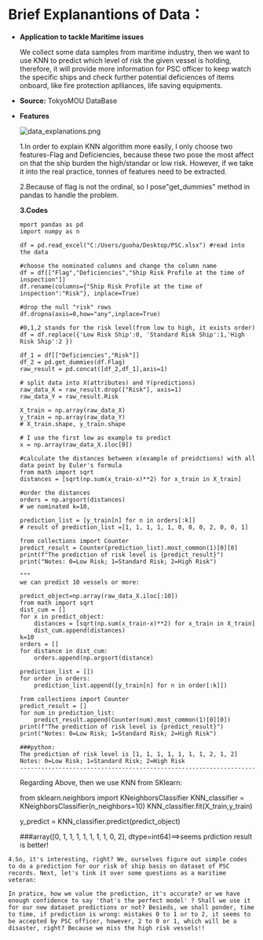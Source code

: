 # Brief Explanantions of Data：

- **Application to tackle Maritime issues**
  
  We collect some data samples from maritime industry, then we want to use KNN to predict which level of risk the given vessel is holding, therefore, it will provide more information for PSC officer to keep watch the specific ships and check further potential deficiences of items onboard, like fire protection aplliances, life saving equipments.

- **Source:** TokyoMOU DataBase

- **Features** 
  
  ![data_explanations.png](D:\Devp\MachineLearning\ML%20Algorithm\img\data_explanations.png)
  
  1.In order to explain KNN algorithm more easily, I only choose two features-Flag and Deficiencies, because these two pose the most affect on that the ship burden the high/standar or low risk. However, if we take it into the real practice, tonnes of features need to be extracted.
  
  2.Because of flag is not the ordinal, so I pose"get_dummies" method in pandas to handle the problem.
  
  **3.Codes**
  
  ```pyhton
  mport pandas as pd
  import numpy as n
  
  df = pd.read_excel("C:/Users/guoha/Desktop/PSC.xlsx") #read into the data
  
  #choose the nominated columns and change the column name
  df = df[["Flag","Deficiencies","Ship Risk Profile at the time of inspection"]]
  df.rename(columns={"Ship Risk Profile at the time of inspection":"Risk"}, inplace=True)
  
  #drop the null "risk" rows
  df.dropna(axis=0,how="any",inplace=True)
  
  #0,1,2 stands for the risk level(from low to high, it exists order)
  df = df.replace({'Low Risk Ship':0, 'Standard Risk Ship':1,'High Risk Ship':2 })
  
  df_1 = df[["Deficiencies","Risk"]]
  df_2 = pd.get_dummies(df.Flag)
  raw_result = pd.concat([df_2,df_1],axis=1)
  
  # split data into X(attributes) and Y(predictions)
  raw_data_X = raw_result.drop(["Risk"], axis=1)
  raw_data_Y = raw_result.Risk
  
  X_train = np.array(raw_data_X)
  y_train = np.array(raw_data_Y)
  # X_train.shape, y_train.shape
  
  # I use the first low as example to predict
  x = np.array(raw_data_X.iloc[0])
  
  #calculate the distances between x(example of preidctions) with all data point by Euler's formula
  from math import sqrt
  distances = [sqrt(np.sum(x_train-x)**2) for x_train in X_train]
  
  #order the distances
  orders = np.argsort(distances)
  # we nominated k=10,
  
  prediction_list = [y_train[n] for n in orders[:k]]
  # result of prediction_list =[1, 1, 1, 1, 1, 0, 0, 0, 2, 0, 0, 1]
  
  from collections import Counter
  predict_result = Counter(prediction_list).most_common(1)[0][0]
  print(f"The prediction of risk level is {predict_result}")
  print("Notes: 0=Low Risk; 1=Standard Risk; 2=High Risk")
  
  """
  we can predict 10 vessels or more:
  
  predict_object=np.array(raw_data_X.iloc[:10])
  from math import sqrt
  dist_cum = []
  for x in predict_object:
      distances = [sqrt(np.sum(x_train-x)**2) for x_train in X_train]
      dist_cum.append(distances)
  k=10
  orders = []
  for distance in dist_cum:
      orders.append(np.argsort(distance)
  
  prediction_list = [])
  for order in orders:
      prediction_list.append([y_train[n] for n in order[:k]])
  
  from collections import Counter
  predict_result = []
  for num in prediction_list:
      predict_result.append(Counter(num).most_common(1)[0][0])
  print(f"The prediction of risk level is {predict_result}")
  print("Notes: 0=Low Risk; 1=Standard Risk; 2=High Risk")
  
  ###python:
  The prediction of risk level is [1, 1, 1, 1, 1, 1, 1, 2, 1, 2]
  Notes: 0=Low Risk; 1=Standard Risk; 2=High Risk
  -------------------------------------------------------------------
  ```

  Regarding Above, then we use KNN from SKlearn:

  from sklearn.neighbors import KNeighborsClassifier
  KNN_classifier = KNeighborsClassifier(n_neighbors=10)
  KNN_classifier.fit(X_train,y_train)

  y_predict = KNN_classifier.predict(predict_object)

  ###array([0, 1, 1, 1, 1, 1, 1, 1, 0, 2], dtype=int64)==>seems prdiction result is better!

```
4.So, it's interesting, right? We, ourselves figure out simple codes to do a prediction for our risk of ship basis on dataset of PSC records. Next, let's tink it over some questions as a maritime veteran:

In pratice, how we value the prediction, it's accurate? or we have enough confidence to say 'that's the perfect model' ? Shall we use it for our new dataset predictions or not? Besieds, we shall ponder, time to time, if prediction is wrong: mistakes 0 to 1 or to 2, it seems to be accepted by PSC officer, however, 2 to 0 or 1, which will be a disaster, right? Because we miss the high risk vessels!!
```
